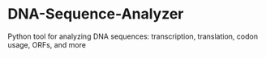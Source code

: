 # DNA-Sequence-Analyzer
Python tool for analyzing DNA sequences: transcription, translation, codon usage, ORFs, and more
